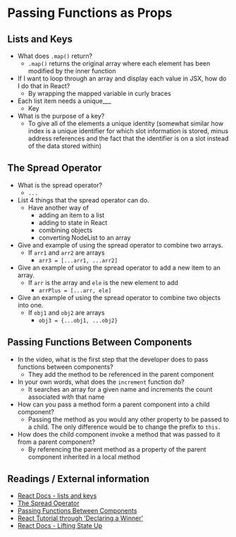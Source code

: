 # Passing Functions as Props

## Lists and Keys

* What does `.map()` return?
  * `.map()` returns the original array where each element has been modified by the inner function
* If I want to loop through an array and display each value in JSX, how do I do that in React?
  * By wrapping the mapped variable in curly braces
* Each list item needs a unique___
  * Key
* What is the purpose of a key?
  * To give all of the elements a unique identity (somewhat similar how index is a unique identifier for which slot information is stored, minus address references and the fact that the identifier is on a slot instead of the data stored within)

## The Spread Operator

* What is the spread operator?
  * `...`
* List 4 things that the spread operator can do.
  * Have another way of
    * adding an item to a list
    * adding to state in React
    * combining objects
    * converting NodeList to an array
* Give and example of using the spread operator to combine two arrays.
  * If `arr1` and `arr2` are arrays
    * `arr3 = [...arr1, ...arr2]`
* Give an example of using the spread operator to add a new item to an array.
  * If `arr` is the array and `ele` is the new element to add
    * `arrPlus = [...arr, ele]`
* Give an example of using the spread operator to combine two objects into one.
  * If `obj1` and `obj2` are arrays
    * `obj3 = {...obj1, ...obj2}`

## Passing Functions Between Components

* In the video, what is the first step that the developer does to pass functions between components?
  * They add the method to be referenced in the parent component
* In your own words, what does the `increment` function do?
  * It searches an array for a given name and increments the count associated with that name
* How can you pass a method form a parent component into a child component?
  * Passing the method as you would any other property to be passed to a child.  The only difference would be to change the prefix to `this.`
* How does the child component invoke a method that was passed to it from a parent component?
  * By referencing the parent method as a property of the parent component inherited in a local method

## Readings / External information

* [React Docs - lists and keys](https://reactjs.org/docs/lists-and-keys.html)
* [The Spread Operator](https://medium.com/coding-at-dawn/how-to-use-the-spread-operator-in-javascript-b9e4a8b06fab)
* [Passing Functions Between Components](https://www.youtube.com/watch?v=c05OL7XbwXU)
* [React Tutorial through 'Declaring a Winner'](https://reactjs.org/tutorial/tutorial.html)
* [React Docs - Lifting State Up](https://reactjs.org/docs/lifting-state-up.html)

